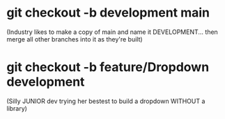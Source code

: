 # git checkout -b development main

(Industry likes to make a copy of main and name it DEVELOPMENT... then merge all other branches into it as they're built)

# git checkout -b feature/Dropdown development

(Silly JUNIOR dev trying her bestest to build a dropdown WITHOUT a library)


